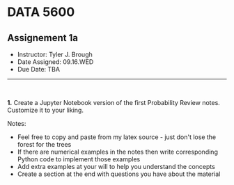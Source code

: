 # __DATA 5600__

## __Assignement 1a__


* Instructor: Tyler J. Brough
* Date Assigned: 09.16.WED
* Due Date: TBA
---

<br>

__1.__ Create a Jupyter Notebook version of the first Probability Review notes. Customize it to your liking.

Notes:

* Feel free to copy and paste from my latex source - just don't lose the forest for the trees
* If there are numerical examples in the notes then write corresponding Python code to implement those examples
* Add extra examples at your will to help you understand the concepts
* Create a section at the end with questions you have about the material